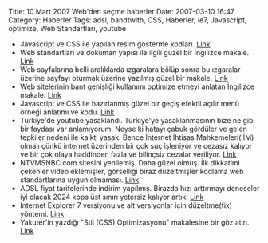 Title: 10 Mart 2007 Web&#039;den seçme haberler
Date: 2007-03-10 16:47
Category: Haberler
Tags: adsl, bandtwith, CSS, Haberler, ie7, Javascript, optimize, Web Standartları, youtube

-   Javascript ve CSS ile yapılan resim gösterme kodları. [Link][]
-   Web standartları ve dokuman yapısı ile ilgili güzel bir İngilizce
    makale. [Link][1]
-   Web sayfalarına belli aralıklarda ızgaralara bölüp sonra bu
    ızgaralar üzerine sayfayı oturmak üzerine yazılmış güzel bir makale.
    [Link][2]
-   Web sitelerinin bant genişliği kullanımı optimize etmeyi anlatan
    İngilizce makale. [Link][3]
-   Javascript ve CSS ile hazırlanmış güzel bir geçiş efektli açılır
    menü örneği anlatımı ve kodu. [Link][4]
-   Türkiye'de youtube yasaklandı. Türkiye'ye yasaklanmasının bize ne
    gibi bir faydası var anlamıyorum. Neyse ki hatayı çabuk gördüler ve
    gelen tepkiler nedeni ile kalktı yasak. Bence İnternet İhtisas
    Mahkemeleri(İİM) olmalı çünkü internet üzerinden bir çok suç
    işleniyor ve cezasız kalıyor ve bir çok olaya haddinden fazla ve
    bilinçsiz cezalar veriliyor. [Link][5]
-   NTVMSNBC.com sitesini yenilemiş. Daha güzel olmuş. İlk dikkatimi
    çekenler video eklemişler, görselliği biraz düzeltmişler kodlama web
    standartlarına uygun olmaması. [Link][6]
-   ADSL fiyat tarifelerinde indirim yapılmış. Birazda hızı arttırmayı
    deneseler iyi olacak 2024 kbps üst sınırı yetersiz kalıyor artık.
    [Link][7]
-   Internet Explorer 7 versiyonu ve alt versiyonlar için düzeltme(fix)
    yöntemi. [Link][8]
-   Yakuter'in yazdığı "Stil (CSS) Optimizasyonu" makalesine bir göz
    atın. [Link][9]

</p>

  [Link]: http://vikjavev.no/highslide/ "Link"
  [1]: http://nefariousdesigns.co.uk/archive/2007/03/semantics-and-structure/
    "Link"
  [2]: http://tutorialblog.org/grid-systems-in-web-design/ "Link"
  [3]: http://www.codinghorror.com/blog/archives/000807.html "Link"
  [4]: http://www.harrymaugans.com/2007/03/06/how-to-create-an-animated-sliding-collapsible-div-with-javascript-and-css/#slideexample
    "Link"
  [5]: http://www.ntvmsnbc.com/news/401979.asp "Link"
  [6]: http://www.ntvmsnbc.com/ "Link"
  [7]: http://www.turktelekom.com.tr/ "Link"
  [8]: http://www.brothercake.com/reference/ie7/starplus-tests.html
    "Link"
  [9]: http://www.yakuter.com/stil-css-optimizasyonu "Link"
